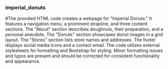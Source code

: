 ### imperial_donuts
#The provided HTML code creates a webpage for "Imperial Donuts." It features a navigation menu, a prominent strapline, and three content sections. The "About" section describes doughnuts, their preparation, and a personal anecdote. The "Donuts" section showcases donut images in a grid layout. The "Stores" section lists store names and addresses. The footer displays social media icons and a contact email. The code utilizes external stylesheets for formatting and Bootstrap for styling. Minor formatting issues and typos are present and should be corrected for consistent functionality and appearance.




